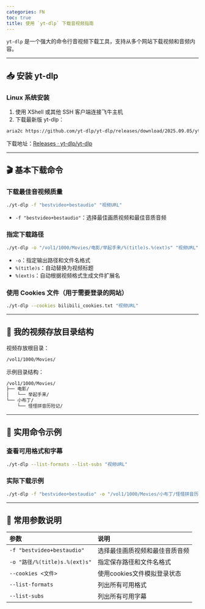 ```yaml
---
categories: FN
toc: true
title: 使用 `yt-dlp` 下载音视频指南
---
```



`yt-dlp` 是一个强大的命令行音视频下载工具，支持从多个网站下载视频和音频内容。

------

## 📥 安装 yt-dlp

### Linux 系统安装

1. 使用 XShell 或其他 SSH 客户端连接飞牛主机
2. 下载最新版 yt-dlp：

```bash
aria2c https://github.com/yt-dlp/yt-dlp/releases/download/2025.09.05/yt-dlp
```

下载地址：[Releases · yt-dlp/yt-dlp](https://github.com/yt-dlp/yt-dlp/releases)

------

## 🎬 基本下载命令

### 下载最佳音视频质量

```bash
./yt-dlp -f "bestvideo+bestaudio" "视频URL"
```

- `-f "bestvideo+bestaudio"`：选择最佳画质视频和最佳音质音频

### 指定下载路径

```bash
./yt-dlp -o "/vol1/1000/Movies/电影/举起手来/%(title)s.%(ext)s" "视频URL"
```

- `-o`：指定输出路径和文件名格式
- `%(title)s`：自动替换为视频标题
- `%(ext)s`：自动根据视频格式生成文件扩展名

### 使用 Cookies 文件（用于需要登录的网站）

```bash
./yt-dlp --cookies bilibili_cookies.txt "视频URL"
```

------

## 📂 我的视频存放目录结构

视频存放根目录：

```bash
/vol1/1000/Movies/
```

示例目录结构：

```tex
/vol1/1000/Movies/
├── 电影/
│   └── 举起手来/
└── 小布丁/
    └── 怪怪拼音历险记/
```



------

## 🔧 实用命令示例

### 查看可用格式和字幕

```bash
./yt-dlp --list-formats --list-subs "视频URL"
```

### 实际下载示例

```bash
./yt-dlp -f "bestvideo+bestaudio" -o "/vol1/1000/Movies/小布丁/怪怪拼音历险记/%(title)s.%(ext)s" --cookies bilibili_cookies.txt "https://www.bilibili.com/video/BV1NSbhzHE2A"
```



------

## 📌 常用参数说明

| 参数                          | 说明                           |
| :---------------------------- | :----------------------------- |
| `-f "bestvideo+bestaudio"`    | 选择最佳画质视频和最佳音质音频 |
| `-o "路径/%(title)s.%(ext)s"` | 指定保存路径和文件名格式       |
| `--cookies <文件>`            | 使用cookies文件模拟登录状态    |
| `--list-formats`              | 列出所有可用格式               |
| `--list-subs`                 | 列出所有可用字幕               |